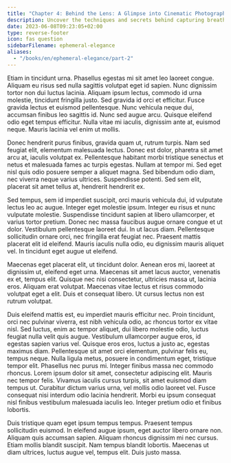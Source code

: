 ```yaml
---
title: "Chapter 4: Behind the Lens: A Glimpse into Cinematic Photography"
description: Uncover the techniques and secrets behind capturing breathtaking visuals through the lens of cinema.
date: 2023-06-08T09:23:05+02:00
type: reverse-footer
icon: fas question
sidebarFilename: ephemeral-elegance
aliases:
  - "/books/en/ephemeral-elegance/part-2"
---
```

Etiam in tincidunt urna. Phasellus egestas mi sit amet leo laoreet congue. Aliquam eu risus sed nulla sagittis volutpat eget id sapien. Nunc dignissim tortor non dui luctus lacinia. Aliquam ipsum lectus, commodo id urna molestie, tincidunt fringilla justo. Sed gravida id orci et efficitur. Fusce gravida lectus et euismod pellentesque. Nunc vehicula neque dui, accumsan finibus leo sagittis id. Nunc sed augue arcu. Quisque eleifend odio eget tempus efficitur. Nulla vitae mi iaculis, dignissim ante at, euismod neque. Mauris lacinia vel enim ut mollis.

Donec hendrerit purus finibus, gravida quam ut, rutrum turpis. Nam sed feugiat elit, elementum malesuada lectus. Donec est dolor, pharetra sit amet arcu at, iaculis volutpat ex. Pellentesque habitant morbi tristique senectus et netus et malesuada fames ac turpis egestas. Nullam at tempor mi. Sed eget nisl quis odio posuere semper a aliquet magna. Sed bibendum odio diam, nec viverra neque varius ultrices. Suspendisse potenti. Sed sem elit, placerat sit amet tellus at, hendrerit hendrerit ex.

Sed tempus, sem id imperdiet suscipit, orci mauris vehicula dui, id vulputate lectus leo ac augue. Integer eget molestie ipsum. Integer eu risus et nunc vulputate molestie. Suspendisse tincidunt sapien at libero ullamcorper, et varius tortor pretium. Donec nec massa faucibus augue ornare congue et ut dolor. Vestibulum pellentesque laoreet dui. In ut lacus diam. Pellentesque sollicitudin ornare orci, nec fringilla erat feugiat nec. Praesent mattis placerat elit id eleifend. Mauris iaculis nulla odio, eu dignissim mauris aliquet vel. In tincidunt eget augue ut eleifend.

Maecenas eget placerat elit, ut tincidunt dolor. Aenean eros mi, laoreet at dignissim ut, eleifend eget urna. Maecenas sit amet lacus auctor, venenatis ex et, tempus elit. Quisque nec nisi consectetur, ultricies massa ut, lacinia eros. Aliquam erat volutpat. Maecenas vitae lectus et risus commodo volutpat eget a elit. Duis et consequat libero. Ut cursus lectus non est rutrum volutpat.

Duis eleifend mattis est, eu imperdiet mauris efficitur nec. Proin tincidunt, orci nec pulvinar viverra, est nibh vehicula odio, ac rhoncus tortor ex vitae nisl. Sed luctus, enim ac tempor aliquet, dui libero molestie odio, luctus feugiat nulla velit quis augue. Vestibulum ullamcorper augue eros, id egestas sapien varius vel. Quisque eros eros, luctus a justo ac, egestas maximus diam. Pellentesque sit amet orci elementum, pulvinar felis eu, tempus neque. Nulla ligula metus, posuere in condimentum eget, tristique tempor elit. Phasellus nec purus mi. Integer finibus massa nec commodo rhoncus. Lorem ipsum dolor sit amet, consectetur adipiscing elit. Mauris nec tempor felis. Vivamus iaculis cursus turpis, sit amet euismod diam tempus ut. Curabitur dictum varius urna, vel mollis odio laoreet vel. Fusce consequat nisi interdum odio lacinia hendrerit. Morbi eu ipsum consequat nisl finibus vestibulum malesuada iaculis leo. Integer pretium odio et finibus lobortis.

Duis tristique quam eget ipsum tempus tempus. Praesent tempus sollicitudin euismod. In eleifend augue ipsum, eget auctor libero ornare non. Aliquam quis accumsan sapien. Aliquam rhoncus dignissim mi nec cursus. Etiam mollis blandit suscipit. Nam tempus blandit lobortis. Maecenas ut diam ultrices, luctus augue vel, tempus elit. Duis justo massa.